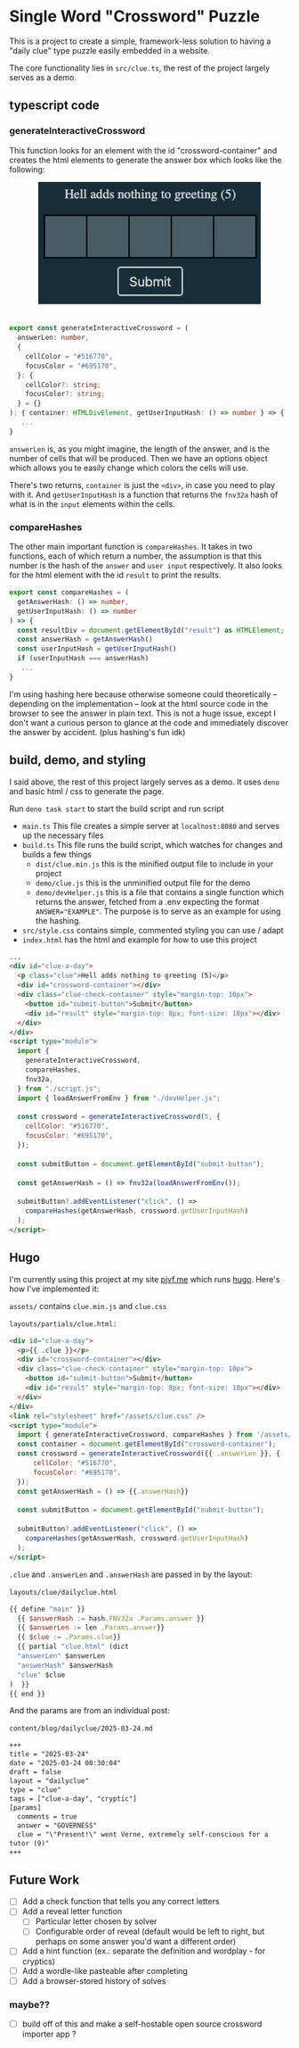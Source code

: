 # Single Word "Crossword" Puzzle

This is a project to create a simple, framework-less solution to having a "daily clue" type puzzle easily embedded in a website.

The core functionality lies in `src/clue.ts`, the rest of the project largely serves as a demo.

## typescript code

### generateInteractiveCrossword

This function looks for an element with the id "crossword-container" and creates the html elements to generate the answer box which looks like the following:

<p align="center">
  <img src="images/example.png" width="400"/>
  <br/>
  <br/>
</p>

```ts
export const generateInteractiveCrossword = (
  answerLen: number,
  {
    cellColor = "#516770",
    focusColor = "#695170",
  }: {
    cellColor?: string;
    focusColor?: string;
  } = {}
): { container: HTMLDivElement, getUserInputHash: () => number } => {
   ...
}
```

`answerLen` is, as you might imagine, the length of the answer, and is the number of cells that will be produced. Then we have an options object which allows you te easily change which colors the cells will use.

There's two returns, `container` is just the `<div>`, in case you need to play with it. And `getUserInputHash` is a function that returns the `fnv32a` hash of what is in the `input` elements within the cells.

### compareHashes

The other main important function is `compareHashes`. It takes in two functions, each of which return a number, the assumption is that this number is the hash of the `answer` and `user input` respectively. It also looks for the html element with the id `result` to print the results.

```ts
export const compareHashes = (
  getAnswerHash: () => number,
  getUserInputHash: () => number
) => {
  const resultDiv = document.getElementById("result") as HTMLElement;
  const answerHash = getAnswerHash()
  const userInputHash = getUserInputHash()
  if (userInputHash === answerHash) 
   ...
}
```

I'm using hashing here because otherwise someone could theoretically – depending on the implementation – look at the html source code in the browser to see the answer in plain text. This is not a huge issue, except I don't want a curious person to glance at the code and immediately discover the answer by accident. (plus hashing's fun idk)

## build, demo, and styling

I said above, the rest of this project largely serves as a demo. It uses `deno` and basic html / css to generate the page.

Run `deno task start` to start the build script and run script

- `main.ts`  This file creates a simple server at `localhost:8080` and serves up the necessary files
- `build.ts` This file runs the build script, which watches for changes and builds a few things
  - `dist/clue.min.js` this is the minified output file to include in your project
  - `demo/clue.js` this is the unminified output file for the demo
  - `demo/devHelper.js` this is a file that contains a single function which returns the answer, fetched from a .env expecting the format `ANSWER="EXAMPLE"`. The purpose is to serve as an example for using the hashing.
- `src/style.css` contains simple, commented styling you can use / adapt
- `index.html` has the html and example for how to use this project

```html
...
<div id="clue-a-day">
  <p class="clue">Hell adds nothing to greeting (5)</p>
  <div id="crossword-container"></div>
  <div class="clue-check-container" style="margin-top: 10px">
    <button id="submit-button">Submit</button>
    <div id="result" style="margin-top: 8px; font-size: 18px"></div>
  </div>
</div>
<script type="module">
  import {
    generateInteractiveCrossword,
    compareHashes,
    fnv32a,
  } from "./script.js";
  import { loadAnswerFromEnv } from "./devHelper.js";

  const crossword = generateInteractiveCrossword(5, {
    cellColor: "#516770",
    focusColor: "#695170",
  });

  const submitButton = document.getElementById("submit-button");

  const getAnswerHash = () => fnv32a(loadAnswerFromEnv());

  submitButton?.addEventListener("click", () =>
    compareHashes(getAnswerHash, crossword.getUserInputHash)
  );
</script>
```

## Hugo

I'm currently using this project at my site [pjvf.me](https://pjvf.me) which runs [hugo](https://gohugo.io/). Here's how I've implemented it:

`assets/` contains `clue.min.js` and `clue.css`

`layouts/partials/clue.html:`

```html
<div id="clue-a-day">
  <p>{{ .clue }}</p>
  <div id="crossword-container"></div>
  <div class="clue-check-container" style="margin-top: 10px">
    <button id="submit-button">Submit</button>
    <div id="result" style="margin-top: 8px; font-size: 18px"></div>
  </div>
</div>
<link rel="stylesheet" href="/assets/clue.css" />
<script type="module">
  import { generateInteractiveCrossword, compareHashes } from '/assets/clue.min.js';
  const container = document.getElementById("crossword-container");
  const crossword = generateInteractiveCrossword({{ .answerLen }}, {
      cellColor: "#516770",
      focusColor: "#695170",
  });
  const getAnswerHash = () => {{.answerHash}}

  const submitButton = document.getElementById("submit-button");

  submitButton?.addEventListener("click", () =>
    compareHashes(getAnswerHash, crossword.getUserInputHash)
  );
</script>
```

`.clue` and `.answerLen` and `.answerHash` are passed in by the layout:

`layouts/clue/dailyclue.html`

```js
{{ define "main" }}
  {{ $answerHash := hash.FNV32a .Params.answer }}
  {{ $answerLen := len .Params.answer}}
  {{ $clue := .Params.clue}}
  {{ partial "clue.html" (dict
  "answerLen" $answerLen
  "answerHash" $answerHash
  "clue" $clue
)  }}
{{ end }}
```

And the params are from an individual post:

`content/blog/dailyclue/2025-03-24.md`
```
+++
title = "2025-03-24"
date = "2025-03-24 00:30:04"
draft = false
layout = "dailyclue"
type = "clue"
tags = ["clue-a-day", "cryptic"]
[params]
  comments = true
  answer = "GOVERNESS"
  clue = "\"Present!\" went Verne, extremely self-conscious for a tutor (9)"
+++
```

## Future Work

- [ ] Add a check function that tells you any correct letters
- [ ] Add a reveal letter function
  - [ ] Particular letter chosen by solver
  - [ ] Configurable order of reveal (default would be left to right, but perhaps on some answer you'd want a different order)
- [ ] Add a hint function (ex.: separate the definition and wordplay - for cryptics)
- [ ] Add a wordle-like pasteable after completing
- [ ] Add a browser-stored history of solves

### maybe??

- [ ] build off of this and make a self-hostable open source crossword importer app ?

